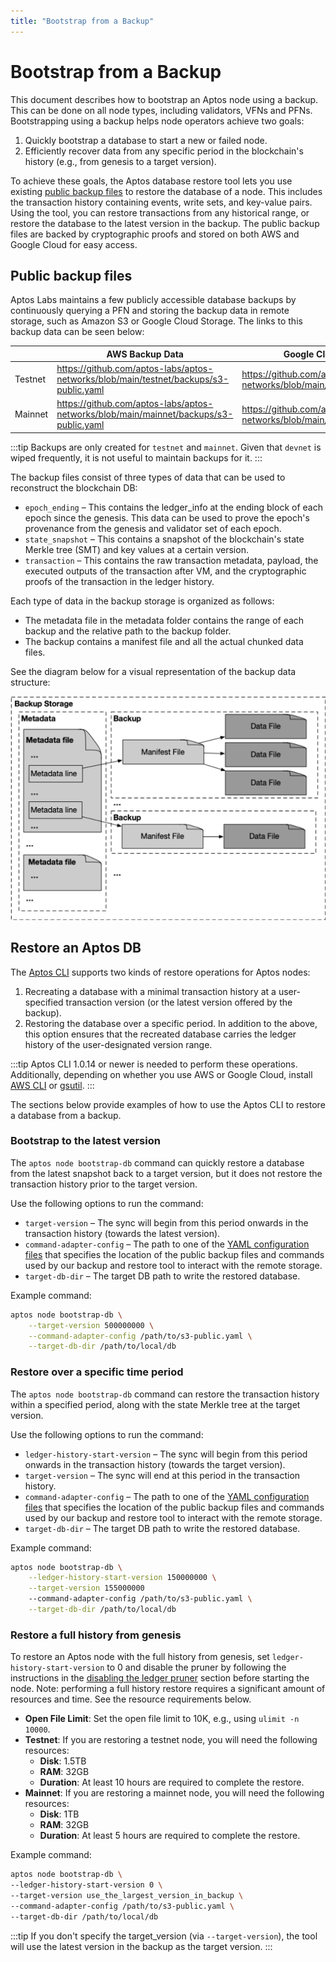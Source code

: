 ```yaml
---
title: "Bootstrap from a Backup"
---
```


# Bootstrap from a Backup

This document describes how to bootstrap an Aptos node using a backup. This can be done on all node types, including
validators, VFNs and PFNs. Bootstrapping using a backup helps node operators achieve two goals:

1. Quickly bootstrap a database to start a new or failed node.
1. Efficiently recover data from any specific period in the blockchain's history (e.g., from genesis to a target version).

To achieve these goals, the Aptos database restore tool lets you use existing [public backup files](#public-backup-files) to restore
the database of a node. This includes the transaction history containing events, write sets, and key-value pairs. Using
the tool, you can restore transactions from any historical range, or restore the database to the latest version in the
backup. The public backup files are backed by cryptographic proofs and stored on both AWS and Google Cloud for easy
access.

## Public backup files

Aptos Labs maintains a few publicly accessible database backups by continuously querying a PFN and storing the backup
data in remote storage, such as Amazon S3 or Google Cloud Storage. The links to this backup data can be seen below:

|         | AWS Backup Data                                                                       | Google Cloud Backup Data                                                        |
| ------- | ------------------------------------------------------------------------------------- | ------------------------------------------------------------------------------- |
| Testnet | https://github.com/aptos-labs/aptos-networks/blob/main/testnet/backups/s3-public.yaml | https://github.com/aptos-labs/aptos-networks/blob/main/testnet/backups/gcs.yaml |
| Mainnet | https://github.com/aptos-labs/aptos-networks/blob/main/mainnet/backups/s3-public.yaml | https://github.com/aptos-labs/aptos-networks/blob/main/mainnet/backups/gcs.yaml |

:::tip
Backups are only created for `testnet` and `mainnet`. Given that `devnet` is wiped frequently, it is not useful to maintain backups for it.
:::

The backup files consist of three types of data that can be used to reconstruct the blockchain DB:

- `epoch_ending` – This contains the ledger_info at the ending block of each epoch since the genesis. This data can be used to prove the epoch's provenance from the genesis and validator set of each epoch.
- `state_snapshot` – This contains a snapshot of the blockchain's state Merkle tree (SMT) and key values at a certain version.
- `transaction` – This contains the raw transaction metadata, payload, the executed outputs of the transaction after VM, and the cryptographic proofs of the transaction in the ledger history.

Each type of data in the backup storage is organized as follows:

- The metadata file in the metadata folder contains the range of each backup and the relative path to the backup folder.
- The backup contains a manifest file and all the actual chunked data files.

See the diagram below for a visual representation of the backup data structure:

![aptos-db-restore.png](../../../static/img/docs/aptos-db-restore.png)

## Restore an Aptos DB

The [Aptos CLI](../../tools/aptos-cli/use-cli/use-aptos-cli.md) supports two kinds of restore operations for Aptos nodes:

1. Recreating a database with a minimal transaction history at a user-specified transaction version (or the latest version offered by the backup).
2. Restoring the database over a specific period. In addition to the above, this option ensures that the recreated database carries the ledger history of the user-designated version range.

:::tip
Aptos CLI 1.0.14 or newer is needed to perform these operations. Additionally, depending on whether you use AWS or
Google Cloud, install [AWS CLI](https://docs.aws.amazon.com/cli/latest/userguide/getting-started-install.html) or [gsutil](https://cloud.google.com/storage/docs/gsutil_install).
:::

The sections below provide examples of how to use the Aptos CLI to restore a database from a backup.

### Bootstrap to the latest version

The `aptos node bootstrap-db` command can quickly restore a database from the latest snapshot back to a target version,
but it does not restore the transaction history prior to the target version.

Use the following options to run the command:

- `target-version` – The sync will begin from this period onwards in the transaction history (towards the latest version).
- `command-adapter-config` – The path to one of the [YAML configuration files](#public-backup-files) that specifies the location of the public backup files and commands used by our backup and restore tool to interact with the remote storage.
- `target-db-dir` – The target DB path to write the restored database.

Example command:

```bash
aptos node bootstrap-db \
    --target-version 500000000 \
    --command-adapter-config /path/to/s3-public.yaml \
    --target-db-dir /path/to/local/db
```

### Restore over a specific time period

The `aptos node bootstrap-db` command can restore the transaction history within a specified period, along with the state Merkle tree at the target version.

Use the following options to run the command:

- `ledger-history-start-version` – The sync will begin from this period onwards in the transaction history (towards the target version).
- `target-version` – The sync will end at this period in the transaction history.
- `command-adapter-config` – The path to one of the [YAML configuration files](#public-backup-files) that specifies the location of the public backup files and commands used by our backup and restore tool to interact with the remote storage.
- `target-db-dir` – The target DB path to write the restored database.

Example command:

```bash
aptos node bootstrap-db \
    --ledger-history-start-version 150000000 \
    --target-version 155000000
    --command-adapter-config /path/to/s3-public.yaml \
    --target-db-dir /path/to/local/db
```

### Restore a full history from genesis

To restore an Aptos node with the full history from genesis, set `ledger-history-start-version` to 0 and
disable the pruner by following the instructions in the [disabling the ledger pruner](../../guides/data-pruning.md) section before
starting the node. Note: performing a full history restore requires a significant amount of resources and time.
See the resource requirements below.

- **Open File Limit**: Set the open file limit to 10K, e.g., using `ulimit -n 10000`.
- **Testnet**: If you are restoring a testnet node, you will need the following resources:
  - **Disk**: 1.5TB
  - **RAM**: 32GB
  - **Duration**: At least 10 hours are required to complete the restore.
- **Mainnet**: If you are restoring a mainnet node, you will need the following resources:
  - **Disk**: 1TB
  - **RAM**: 32GB
  - **Duration**: At least 5 hours are required to complete the restore.

Example command:

```bash
aptos node bootstrap-db \
--ledger-history-start-version 0 \
--target-version use_the_largest_version_in_backup \
--command-adapter-config /path/to/s3-public.yaml \
--target-db-dir /path/to/local/db
```

:::tip
If you don't specify the target_version (via `--target-version`), the tool will use the latest version in the backup as the target version.
:::
